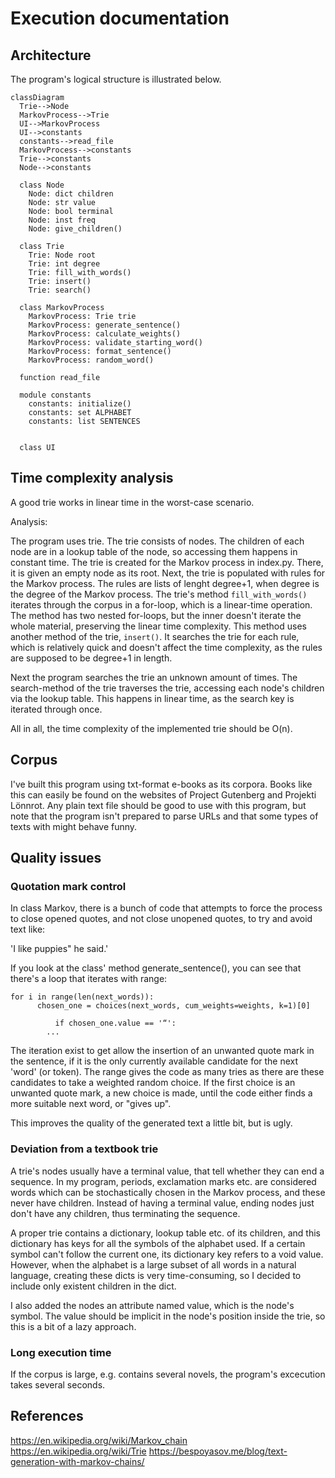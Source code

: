 # Execution documentation
## Architecture
The program's logical structure is illustrated below.

```mermaid
classDiagram
  Trie-->Node
  MarkovProcess-->Trie
  UI-->MarkovProcess
  UI-->constants
  constants-->read_file
  MarkovProcess-->constants
  Trie-->constants
  Node-->constants

  class Node
    Node: dict children
    Node: str value
    Node: bool terminal
    Node: inst freq
    Node: give_children()
    
  class Trie
    Trie: Node root
    Trie: int degree
    Trie: fill_with_words()
    Trie: insert()
    Trie: search()
  
  class MarkovProcess
    MarkovProcess: Trie trie
    MarkovProcess: generate_sentence()
    MarkovProcess: calculate_weights()
    MarkovProcess: validate_starting_word()
    MarkovProcess: format_sentence()
    MarkovProcess: random_word()
    
  function read_file
  
  module constants
    constants: initialize()
    constants: set ALPHABET
    constants: list SENTENCES
  
    
  class UI
  ```

## Time complexity analysis
A good trie works in linear time in the worst-case scenario.

Analysis:

The program uses trie. The trie consists of nodes. The children of each node are in a lookup table of the node, so accessing them happens in constant time. The trie is created for the Markov process in index.py. There, it is given an empty node as its root. Next, the trie is populated with rules for the Markov process. The rules are lists of lenght degree+1, when degree is the degree of the Markov process. The trie's method `fill_with_words()` iterates through the corpus in a for-loop, which is a linear-time operation. The method has two nested for-loops, but the inner doesn't iterate the whole material, preserving the linear time complexity. This method uses another method of the trie, `insert()`. It searches the trie for each rule, which is relatively quick and doesn't affect the time complexity, as the rules are supposed to be degree+1 in length.

Next the program searches the trie an unknown amount of times. The search-method of the trie traverses the trie, accessing each node's children via the lookup table. This happens in linear time, as the search key is iterated through once.

All in all, the time complexity of the implemented trie should be O(n).

## Corpus
I've built this program using txt-format e-books as its corpora. Books like this can easily be found on the websites of Project Gutenberg and Projekti Lönnrot. Any plain text file should be good to use with this program, but note that the program isn't prepared to parse URLs and that some types of texts with might behave funny.

## Quality issues

### Quotation mark control
In class Markov, there is a bunch of code that attempts to force the process to close opened quotes, and not close unopened quotes, to try and avoid text like:

'I like puppies" he said.'

If you look at the class' method generate_sentence(), you can see that there's a loop that iterates with range:

```
for i in range(len(next_words)):
      chosen_one = choices(next_words, cum_weights=weights, k=1)[0]
                
          if chosen_one.value == '“':
		...
```
The iteration exist to get allow the insertion of an unwanted quote mark in the sentence, if it is the only currently available candidate for the next 'word' (or token). The range gives the code as many tries as there are these candidates to take a weighted random choice. If the first choice is an unwanted quote mark, a new choice is made, until the code either finds a more suitable next word, or  "gives up".

This improves the quality of the generated text a little bit, but is ugly.

### Deviation from a textbook trie
A trie's nodes usually have a terminal value, that tell whether they can end a sequence. In my program, periods, exclamation marks etc. are considered words which can be stochastically chosen in the Markov process, and these never have children. Instead of having a terminal value, ending nodes just don't have any children, thus terminating the sequence.

A proper trie contains a dictionary, lookup table etc. of its children, and this dictionary has keys for all the symbols of the alphabet used. If a certain symbol can't follow the current one, its dictionary key refers to a void value. However, when the alphabet is a large subset of all words in a natural language, creating these dicts is very time-consuming, so I decided to include only existent children in the dict.

I also added the nodes an attribute named value, which is the node's symbol. The value should be implicit in the node's position inside the trie, so this is a bit of a lazy approach.

### Long execution time
If the corpus is large, e.g. contains several novels, the program's excecution takes several seconds. 

## References
https://en.wikipedia.org/wiki/Markov_chain
https://en.wikipedia.org/wiki/Trie
https://bespoyasov.me/blog/text-generation-with-markov-chains/
